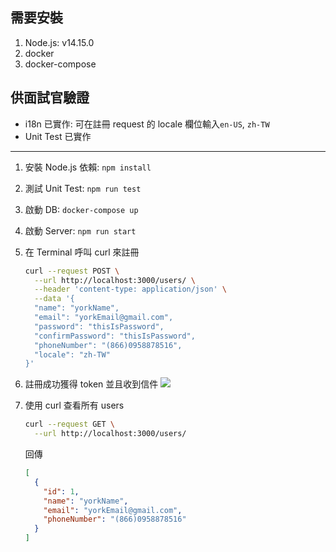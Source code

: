 ## 需要安裝

1. Node.js: v14.15.0
2. docker
3. docker-compose

## 供面試官驗證

- i18n 已實作: 可在註冊 request 的 locale 欄位輸入`en-US`, `zh-TW`
- Unit Test 已實作

---

1. 安裝 Node.js 依賴: `npm install`
2. 測試 Unit Test: `npm run test`
3. 啟動 DB: `docker-compose up`
4. 啟動 Server: `npm run start`
5. 在 Terminal 呼叫 curl 來註冊

   ```bash
   curl --request POST \
     --url http://localhost:3000/users/ \
     --header 'content-type: application/json' \
     --data '{
     "name": "yorkName",
     "email": "yorkEmail@gmail.com",
     "password": "thisIsPassword",
     "confirmPassword": "thisIsPassword",
     "phoneNumber": "(866)0958878516",
     "locale": "zh-TW"
   }'
   ```

6. 註冊成功獲得 token 並且收到信件
   ![](https://i.imgur.com/l2G1v0D.png)
7. 使用 curl 查看所有 users

   ```bash
   curl --request GET \
     --url http://localhost:3000/users/
   ```

   回傳

   ```json
   [
     {
       "id": 1,
       "name": "yorkName",
       "email": "yorkEmail@gmail.com",
       "phoneNumber": "(866)0958878516"
     }
   ]
   ```
